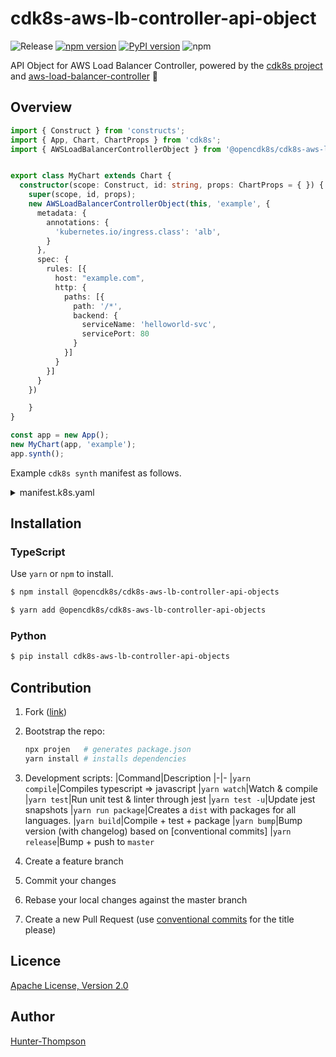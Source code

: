 # cdk8s-aws-lb-controller-api-object

![Release](https://github.com/opencdk8s/cdk8s-aws-lb-controller-api-object/workflows/Release/badge.svg?branch=development)
[![npm version](https://badge.fury.io/js/%40opencdk8s%2Fcdk8s-aws-lb-controller-api-object.svg)](https://badge.fury.io/js/%40opencdk8s%2Fcdk8s-aws-lb-controller-api-object)
[![PyPI version](https://badge.fury.io/py/cdk8s-aws-lb-controller-api-object.svg)](https://badge.fury.io/py/cdk8s-aws-lb-controller-api-object)
![npm](https://img.shields.io/npm/dt/@opencdk8s/cdk8s-aws-lb-controller-api-object?label=npm&color=green) 

API Object for AWS Load Balancer Controller, powered by the [cdk8s project](https://cdk8s.io) and [aws-load-balancer-controller](https://github.com/kubernetes-sigs/aws-load-balancer-controller)  🚀

## Overview 

```typescript
import { Construct } from 'constructs';
import { App, Chart, ChartProps } from 'cdk8s';
import { AWSLoadBalancerControllerObject } from '@opencdk8s/cdk8s-aws-lb-controller-api-object'


export class MyChart extends Chart {
  constructor(scope: Construct, id: string, props: ChartProps = { }) {
    super(scope, id, props);
    new AWSLoadBalancerControllerObject(this, 'example', {
      metadata: {
        annotations: {
          'kubernetes.io/ingress.class': 'alb',
        }
      },
      spec: {
        rules: [{
          host: "example.com",
          http: {
            paths: [{
              path: '/*',
              backend: {
                serviceName: 'helloworld-svc',
                servicePort: 80
              }
            }]
          }
        }]
      }
    })

    }
}

const app = new App();
new MyChart(app, 'example');
app.synth();
```

Example `cdk8s synth` manifest as follows.

<details>
<summary>manifest.k8s.yaml</summary>

```yaml
apiVersion: extensions/v1beta1
kind: Ingress
metadata:
  annotations:
    kubernetes.io/ingress.class: alb
  name: example-c89c1904
spec:
  rules:
    - host: example.com
      http:
        paths:
          - backend:
              serviceName: helloworld-svc
              servicePort: 80
            path: /*


```

</details>

## Installation

### TypeScript

Use `yarn` or `npm` to install.

```sh
$ npm install @opencdk8s/cdk8s-aws-lb-controller-api-objects
```

```sh
$ yarn add @opencdk8s/cdk8s-aws-lb-controller-api-objects
```

### Python

```sh
$ pip install cdk8s-aws-lb-controller-api-objects
```
## Contribution

1. Fork ([link](https://github.com/opencdk8s/cdk8s-aws-lb-controller-api-objects/fork))
2. Bootstrap the repo:
  
    ```bash
    npx projen   # generates package.json 
    yarn install # installs dependencies
    ```
3. Development scripts:
   |Command|Description
   |-|-
   |`yarn compile`|Compiles typescript => javascript
   |`yarn watch`|Watch & compile
   |`yarn test`|Run unit test & linter through jest
   |`yarn test -u`|Update jest snapshots
   |`yarn run package`|Creates a `dist` with packages for all languages.
   |`yarn build`|Compile + test + package
   |`yarn bump`|Bump version (with changelog) based on [conventional commits]
   |`yarn release`|Bump + push to `master`
4. Create a feature branch
5. Commit your changes
6. Rebase your local changes against the master branch
7. Create a new Pull Request (use [conventional commits](https://www.conventionalcommits.org/en/v1.0.0/) for the title please)

## Licence

[Apache License, Version 2.0](./LICENSE)

## Author

[Hunter-Thompson](https://github.com/Hunter-Thompson)
